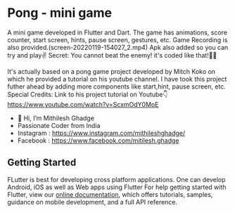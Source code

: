 # Pong - mini game

A mini game developed in Flutter and Dart.
The game has animations, score counter, start screen, hints, pause screen, gestures, etc.
Game Recording is also provided.(screen-20220119-154027_2.mp4)
Apk also added so you can try and play✌️
Secret: You cannot beat the enemy! it's coded like that!🤫🤭

It's actually based on a pong game project developed by Mitch Koko on which he provided a tutorial on his youtube channel. I have took this project futher ahead by adding more components like start,hint, pause screen, etc.
Special Credits: Link to his project tutorial on Youtube👇
https://www.youtube.com/watch?v=ScxmOdY0MoE

- 👋 Hi, I’m Mithilesh Ghadge
- Passionate Coder from India
- Instagram : https://www.instagram.com/mithileshghadge/
- Facebook : https://www.facebook.com/mitilesh.ghadge

## Getting Started
FLutter is best for developing cross platform applications. One can develop Android, iOS as well as Web apps using Flutter 
For help getting started with Flutter, view our
[online documentation](https://flutter.dev/docs), which offers tutorials,
samples, guidance on mobile development, and a full API reference.

